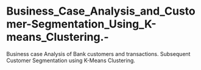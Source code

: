 # Business_Case_Analysis_and_Customer-Segmentation_Using_K-means_Clustering.-
Business case Analysis of Bank customers and transactions. Subsequent Customer Segmentation using K-Means Clustering.
